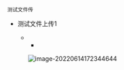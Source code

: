 																									测试文件传



- 测试文件上传1

  - - 

      ![image-20220614172344644](https://typora-yu-pic.oss-cn-chengdu.aliyuncs.com/picBed/image-20220614172344644.png)